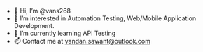 - 👋 Hi, I’m @vans268
- 👀 I’m interested in Automation Testing, Web/Mobile Application Development.
- 🌱 I’m currently learning API Testing
- 📫 Contact me at vandan.sawant@outlook.com

<!---
vans268/vans268 is a ✨ special ✨ repository because its `README.md` (this file) appears on your GitHub profile.
You can click the Preview link to take a look at your changes.
--->
